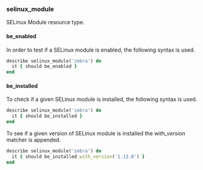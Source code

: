 ### <a name="selinux_module">selinux\_module</a>

SELinux Module resource type.

#### be\_enabled

In order to test if a SELinux module is enabled, the following syntax is used.

```ruby
describe selinux_module('zebra') do
  it { should be_enabled }
end
```

#### be\_installed

To check if a given SELinux module is installed, the following syntax is used. 

```ruby
describe selinux_module('zebra') do
  it { should be_installed }
end
```

To see if a given version of SELinux module is installed the *with_version* matcher is appended.

```ruby
describe selinux_module('zebra') do
  it { should be_installed.with_version('1.13.0') }
end
```
